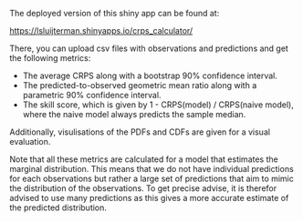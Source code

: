 The deployed version of this shiny app can be found at: 

https://lsluijterman.shinyapps.io/crps_calculator/

There, you can upload csv files with observations and predictions and get the following metrics:

- The average CRPS along with a bootstrap 90% confidence interval. 
- The predicted-to-observed geometric mean ratio along with a parametric 90% confidence interval.
- The skill score, which is given by 1 - CRPS(model) / CRPS(naive model), where the naive model always predicts the sample median. 

Additionally, visulisations of the PDFs and CDFs are given for a visual evaluation.

Note that all these metrics are calculated for a model that estimates the marginal distribution. This means that we do not have individual predictions for each observations but rather a large set of predictions that aim to mimic the distribution of the observations. To get precise advise, it is therefor advised to use many predictions as this gives a more accurate estimate of the predicted distribution.